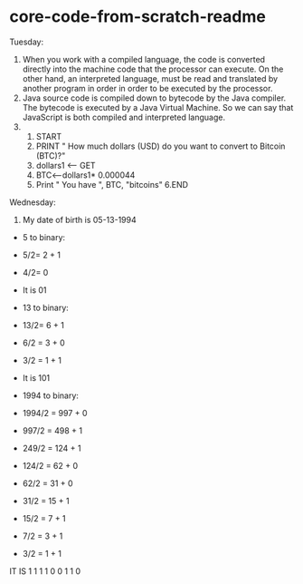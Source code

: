 # core-code-from-scratch-readme
Tuesday:
1) When you work with a compiled language, the code is converted directly into the machine code that the processor can execute. On the other hand, an interpreted language, must be read and translated by another program in order in order to be executed by the processor.
2) Java source code is compiled down to bytecode by the Java compiler. The bytecode is executed by a Java Virtual Machine. So we can say that JavaScript is both compiled and interpreted language.
3) 1. START
   2. PRINT " How much dollars (USD) do you want to convert to Bitcoin (BTC)?"
   3. dollars1 <-- GET
   4. BTC<--dollars1* 0.000044
   5. Print " You have ", BTC, "bitcoins"
   6.END
   
Wednesday:
1. My date of birth is 05-13-1994
  - 5 to binary:
  - 5/2= 2 + 1 
  - 4/2=  0
  - It is 01
  
  - 13 to binary:
  - 13/2= 6 + 1
  - 6/2 = 3 + 0
  - 3/2 = 1 + 1
  - It is 101
  
 
   - 1994 to binary:
   - 1994/2 = 997 + 0
   - 997/2 = 498 + 1
   - 249/2 = 124 + 1 
   - 124/2 = 62 + 0
   - 62/2 = 31 + 0 
   - 31/2 = 15 + 1
   - 15/2 = 7 + 1
   - 7/2 = 3 + 1 
   - 3/2 = 1 + 1
   
   IT IS 1 1 1 1 0 0 1 1 0 
   
   
   
   
   
